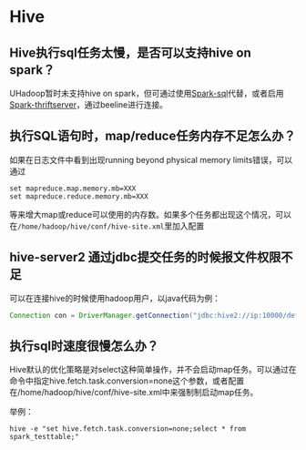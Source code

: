

# Hive

## Hive执行sql任务太慢，是否可以支持hive on spark？

UHadoop暂时未支持hive on
spark，但可通过使用[Spark-sql](http://docs.ucloud.cn/analysis/uhadoop/developer/sparkdev#spark-sql)代替，或者启用[Spark-thriftserver](http://docs.ucloud.cn/analysis/uhadoop/developer/sparkdev#spark-thriftserver)，通过beeline进行连接。

## 执行SQL语句时，map/reduce任务内存不足怎么办？

如果在日志文件中看到出现running beyond physical memory limits错误，可以通过
```
set mapreduce.map.memory.mb=XXX
set mapreduce.reduce.memory.mb=XXX
```
等来增大map或reduce可以使用的内存数。如果多个任务都出现这个情况，可以在`/home/hadoop/hive/conf/hive-site.xml`里加入配置

## hive-server2 通过jdbc提交任务的时候报文件权限不足

可以在连接hive的时候使用hadoop用户，以java代码为例：

``` java
Connection con = DriverManager.getConnection("jdbc:hive2://ip:10000/default", "hadoop", "");
```

## 执行sql时速度很慢怎么办？

Hive默认的优化策略是对select这种简单操作，并不会启动map任务。可以通过在命令中指定hive.fetch.task.conversion=none这个参数，或者配置在/home/hadoop/hive/conf/hive-site.xml中来强制制启动map任务。

举例：
```
hive -e "set hive.fetch.task.conversion=none;select * from spark_testtable;"
```

